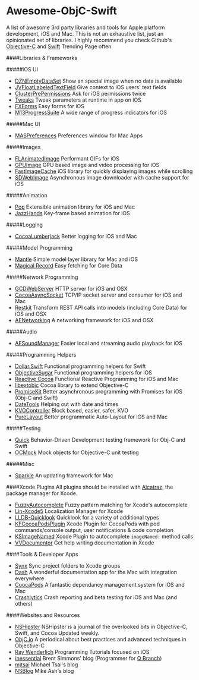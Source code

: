Awesome-ObjC-Swift
==================

A list of awesome 3rd party libraries and tools for Apple platform development, iOS and Mac. This is not an exhaustive list, just an opinionated set of libraries. I highly recommend you check Github's [Objective-C](https://github.com/trending?l=objective-c) and [Swift](https://github.com/trending?l=swift) Trending Page often.

####Libraries & Frameworks

#####iOS UI
* [DZNEmptyDataSet](https://github.com/dzenbot/DZNEmptyDataSet) Show an special image when no data is available
* [JVFloatLabeledTextField](https://github.com/jverdi/JVFloatLabeledTextField) Give context to iOS users' text fields
* [ClusterPrePermissions](https://github.com/clusterinc/ClusterPrePermissions) Ask for iOS permissions twice
* [Tweaks](https://github.com/facebook/Tweaks) Tweak parameters at runtime in app on iOS
* [FXForms](https://github.com/nicklockwood/FXForms) Easy forms for iOS
* [M13ProgressSuite](https://github.com/Marxon13/M13ProgressSuite) A wide range of progress indicators for iOS

#####Mac UI
* [MASPreferences](https://github.com/shpakovski/MASPreferences) Preferences window for Mac Apps

#####Images
* [FLAnimatedImage](https://github.com/Flipboard/FLAnimatedImage) Performant GIFs for iOS
* [GPUImage](https://github.com/BradLarson/GPUImage) GPU based image and video processing for iOS
* [FastImageCache](https://github.com/path/FastImageCache) iOS library for quickly displaying images while scrolling
* [SDWebImage](https://github.com/rs/SDWebImage) Asynchronous image downloader with cache support for iOS 

#####Animation
* [Pop](https://github.com/facebook/pop) Extensible animation library for iOS and Mac
* [JazzHands](https://github.com/IFTTT/JazzHands) Key-frame based animation for iOS

#####Logging
* [CocoaLumberjack](https://github.com/CocoaLumberjack/CocoaLumberjack) Better logging for iOS and Mac

#####Model Programming
* [Mantle](https://github.com/Mantle/Mantle) Simple model layer library for Mac and iOS
* [Magical Record](https://github.com/magicalpanda/MagicalRecord) Easy fetching for Core Data

#####Network Programming
* [GCDWebServer](https://github.com/swisspol/GCDWebServer) HTTP server for iOS and OSX
* [CocoaAsyncSocket](https://github.com/robbiehanson/CocoaAsyncSocket) TCP/IP socket server and consumer for iOS and Mac
* [Restkit](https://github.com/RestKit/RestKit) Transform REST API calls into models (including Core Data) for iOS and OSX
* [AFNetworking](https://github.com/AFNetworking/AFNetworking) A networking framework for iOS and OSX

#####Audio
* [AFSoundManager](https://github.com/AlvaroFranco/AFSoundManager) Easier local and streaming audio playback for iOS

#####Programming Helpers
* [Dollar.Swift](https://github.com/ankurp/Dollar.swift) Functional programming helpers for Swift
* [ObjectiveSugar](https://github.com/supermarin/ObjectiveSugar) Functional programming helpers for iOS
* [Reactive Cocoa](https://github.com/ReactiveCocoa/ReactiveCocoa) Functional Reactive Programming for iOS and Mac
* [libextobjc](https://github.com/jspahrsummers/libextobjc) Cocoa library to extend Objective-C
* [PromiseKit](https://github.com/mxcl/PromiseKit) Better asynchronous programming with Promises for iOS (Obj-C and Swift)
* [DateTools](https://github.com/MatthewYork/DateTools) Helping out with date and times
* [KVOController](https://github.com/facebook/KVOController) Block based, easier, safer, KVO
* [PureLayout](https://github.com/smileyborg/PureLayout) Better programmatic Auto-Layout for iOS and Mac

#####Testing
* [Quick](https://github.com/Quick/Quick) Behavior-Driven Development testing framework for Obj-C and Swift
* [OCMock](https://github.com/erikdoe/ocmock) Mock objects for Objective-C unit testing

#####Misc
* [Sparkle](https://github.com/sparkle-project/Sparkle) An updating framework for Mac

####Xcode Plugins
All plugins should be installed with [Alcatraz](https://github.com/supermarin/Alcatraz), the package manager for Xcode.

* [FuzzyAutocomplete](https://github.com/FuzzyAutocomplete/FuzzyAutocompletePlugin) Fuzzy pattern matching for Xcode's autocomplete
* [Lin-Xcode5](https://github.com/questbeat/Lin-Xcode5) Localization Manager for Xcode
* [LLDB-Quicklook](https://github.com/ryanolsonk/LLDB-QuickLook) Quicklook for a variety of additional types
* [KFCocoaPodsPlugin](https://github.com/ricobeck/KFCocoaPodsPlugin) Xcode Plugin for CocoaPods with pod commands/console output, user notifications & code completion
* [KSImageNamed](https://github.com/ksuther/KSImageNamed-Xcode) Xcode Plugin to autocomplete `imageNamed:` method calls
* [VVDocumentor](https://github.com/onevcat/VVDocumenter-Xcode) Get help writing documentation in Xcode

####Tools & Developer Apps
* [Synx](https://github.com/venmo/synx) Sync project folders to Xcode groups
* [Dash](https://itunes.apple.com/us/app/dash-docs-snippets/id458034879?mt=12) A wonderful documentation app for the Mac with integration everywhere
* [CoocaPods](http://cocoapods.org/) A fantastic dependancy management system for iOS and Mac
* [Crashlytics](https://www.crashlytics.com) Crash reporting and beta testing for iOS and Mac (and others)

####Websites and Resources
* [NSHipster](http://nshipster.com/) NSHipster is a journal of the overlooked bits in Objective-C, Swift, and Cocoa Updated weekly.
* [ObjC.io](http://www.objc.io/) A periodical about best practices and advanced techniques in Objective-C
* [Ray Wenderlich](http://www.raywenderlich.com/) Programming Tutorials focused on iOS
* [inessential](http://inessential.com/) Brent Simmons' blog (Programmer for [Q Branch](http://vesperapp.co/))
* [mjtsai](http://mjtsai.com/blog/) Michael Tsai's blog
* [NSBlog](https://www.mikeash.com/pyblog/) Mike Ash's blog

